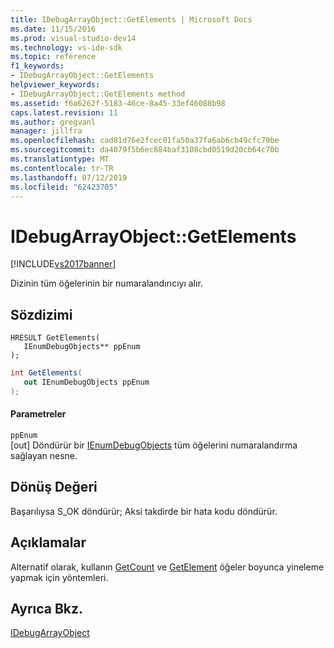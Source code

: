 ```yaml
---
title: IDebugArrayObject::GetElements | Microsoft Docs
ms.date: 11/15/2016
ms.prod: visual-studio-dev14
ms.technology: vs-ide-sdk
ms.topic: reference
f1_keywords:
- IDebugArrayObject::GetElements
helpviewer_keywords:
- IDebugArrayObject::GetElements method
ms.assetid: f6a6262f-5183-46ce-8a45-33ef46088b98
caps.latest.revision: 11
ms.author: gregvanl
manager: jillfra
ms.openlocfilehash: cad81d76e2fcec01fa50a37fa6ab6cb49cfc79be
ms.sourcegitcommit: da4079f5b6ec884baf3108cbd0519d20cb64c70b
ms.translationtype: MT
ms.contentlocale: tr-TR
ms.lasthandoff: 07/12/2019
ms.locfileid: "62423705"
---
```

# <a name="idebugarrayobjectgetelements"></a>IDebugArrayObject::GetElements
[!INCLUDE[vs2017banner](../../../includes/vs2017banner.md)]

Dizinin tüm öğelerinin bir numaralandırıcıyı alır.  
  
## <a name="syntax"></a>Sözdizimi  
  
```cpp#  
HRESULT GetElements(   
   IEnumDebugObjects** ppEnum  
);  
```  
  
```csharp  
int GetElements(  
   out IEnumDebugObjects ppEnum  
);  
```  
  
#### <a name="parameters"></a>Parametreler  
 `ppEnum`  
 [out] Döndürür bir [IEnumDebugObjects](../../../extensibility/debugger/reference/ienumdebugobjects.md) tüm öğelerini numaralandırma sağlayan nesne.  
  
## <a name="return-value"></a>Dönüş Değeri  
 Başarılıysa S_OK döndürür; Aksi takdirde bir hata kodu döndürür.  
  
## <a name="remarks"></a>Açıklamalar  
 Alternatif olarak, kullanın [GetCount](../../../extensibility/debugger/reference/idebugarrayobject-getcount.md) ve [GetElement](../../../extensibility/debugger/reference/idebugarrayobject-getelement.md) öğeler boyunca yineleme yapmak için yöntemleri.  
  
## <a name="see-also"></a>Ayrıca Bkz.  
 [IDebugArrayObject](../../../extensibility/debugger/reference/idebugarrayobject.md)
